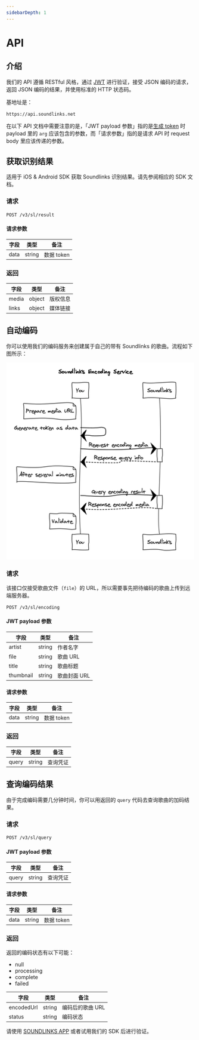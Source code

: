 ```yaml
---
sidebarDepth: 1
---
```


# API

## 介绍

我们的 API 遵循 RESTful 风格，通过 [JWT](https://jwt.io/) 进行验证，接受 JSON 编码的请求，返回 JSON 编码的结果，并使用标准的 HTTP 状态码。

基地址是：

```
https://api.soundlinks.net
```

在以下 API 文档中需要注意的是，「JWT payload 参数」指的是[生成 token](/zh/token/) 时 payload 里的 `arg` 应该包含的参数，而「请求参数」指的是请求 API 时 request body 里应该传递的参数。

## 获取识别结果

适用于 iOS & Android SDK 获取 Soundlinks 识别结果。请先参阅相应的 SDK 文档。

### 请求

```
POST /v3/sl/result
```

#### 请求参数

| 字段 | 类型 | 备注 |
| ----- | ---- | ---- |
| data | string | 数据 token |

### 返回

| 字段 | 类型 | 备注 |
| ----- | ---- | ---- |
| media | object | 版权信息 |
| links | object | 媒体链接 |

## 自动编码

你可以使用我们的编码服务来创建属于自己的带有 Soundlinks 的歌曲。流程如下图所示：

![Soundlinks Encoding Service Diagram](./sequence.png)

### 请求

该接口仅接受歌曲文件（`file`）的 URL，所以需要事先把待编码的歌曲上传到远端服务器。

```
POST /v3/sl/encoding
```

#### JWT payload 参数

| 字段 | 类型 | 备注 |
| ----- | ---- | ---- |
| artist | string | 作者名字 |
| file | string | 歌曲 URL |
| title | string | 歌曲标题 |
| thumbnail | string | 歌曲封面 URL |

#### 请求参数

| 字段 | 类型 | 备注 |
| ----- | ---- | ---- |
| data | string | 数据 token |

### 返回

| 字段 | 类型 | 备注 |
| ----- | ---- | ---- |
| query | string | 查询凭证 |

## 查询编码结果

由于完成编码需要几分钟时间，你可以用返回的 `query` 代码去查询歌曲的加码结果。

### 请求

```
POST /v3/sl/query
```

#### JWT payload 参数

| 字段 | 类型 | 备注 |
| ----- | ---- | ---- |
| query | string | 查询凭证 |

#### 请求参数

| 字段 | 类型 | 备注 |
| ----- | ---- | ---- |
| data | string | 数据 token |

### 返回

返回的编码状态有以下可能：

- null
- processing
- complete
- failed

| 字段 | 类型 | 备注 |
| ----- | ---- | ---- |
| encodedUrl | string | 编码后的歌曲 URL |
| status | string | 编码状态 |

请使用 [SOUNDLINKS APP](https://soundlinks.net/apps) 或者试用我们的 SDK 后进行验证。
